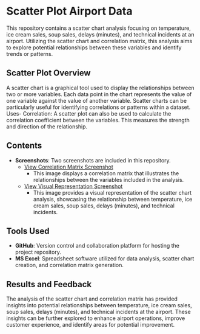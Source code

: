 # Scatter Plot Airport Data

This repository contains a scatter chart analysis focusing on temperature, ice cream sales, soup sales, delays (minutes), and technical incidents at an airport. Utilizing the scatter chart and correlation matrix, this analysis aims to explore potential relationships between these variables and identify trends or patterns.

## Scatter Plot Overview

A scatter chart is a graphical tool used to display the relationships between two or more variables. Each data point in the chart represents the value of one variable against the value of another variable. Scatter charts can be particularly useful for identifying correlations or patterns within a dataset.
Uses-
Correlation: A scatter plot can also be used to calculate the correlation coefficient between the variables. This measures the strength and direction of the relationship.

## Contents

- **Screenshots**: Two screenshots are included in this repository.
  - [View Correlation Matrix Screenshot](https://github.com/Vanshika3114/Scatter-Chart-Airport-Data/blob/main/image_2024-02-15_14-05-29.png)
    - This image displays a correlation matrix that illustrates the relationships between the variables included in the analysis.
  - [View Visual Representation Screenshot](https://github.com/Vanshika3114/Scatter-Chart-Airport-Data/blob/main/image_2024-02-15_14-06-08.png)
    - This image provides a visual representation of the scatter chart analysis, showcasing the relationship between temperature, ice cream sales, soup sales, delays (minutes), and technical incidents.

## Tools Used

- **GitHub**: Version control and collaboration platform for hosting the project repository.
- **MS Excel**: Spreadsheet software utilized for data analysis, scatter chart creation, and correlation matrix generation.

## Results and Feedback

The analysis of the scatter chart and correlation matrix has provided insights into potential relationships between temperature, ice cream sales, soup sales, delays (minutes), and technical incidents at the airport. These insights can be further explored to enhance airport operations, improve customer experience, and identify areas for potential improvement.

